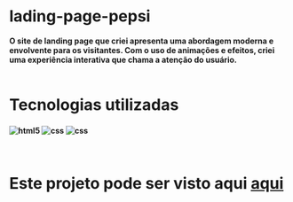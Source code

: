 # lading-page-pepsi

<b>O site de landing page que criei apresenta uma abordagem moderna e envolvente para os visitantes. Com o uso de animações e efeitos, criei uma experiência interativa que chama a atenção do usuário. <b>
<br><br>

<h1>Tecnologias utilizadas</h1>

<img align="center" alt="html5" src="https://img.shields.io/badge/HTML5-E34F26?style=for-the-badge&logo=html5&logoColor=white"> <img align="center" alt="css" src="https://img.shields.io/badge/CSS3-1572B6?style=for-the-badge&logo=css3&logoColor=white"/> <img align="center" alt="css" src="https://img.shields.io/badge/JavaScript-F7DF1E?style=for-the-badge&logo=javascript&logoColor=black"/>
 
<br>

<h1>Este projeto pode ser visto aqui  <a href='https://luizh3nr1que.github.io/lading-page-pepsi/'>aqui</a></h1>
